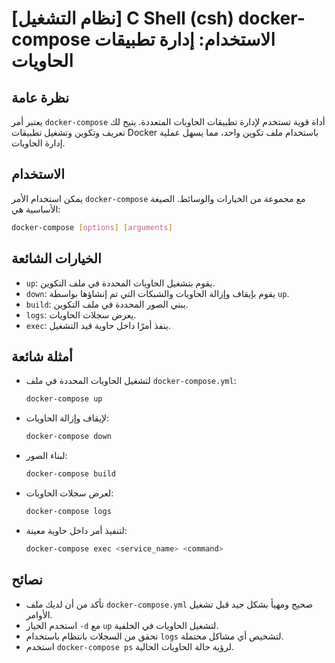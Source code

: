 # [نظام التشغيل] C Shell (csh) docker-compose الاستخدام: إدارة تطبيقات الحاويات

## نظرة عامة
يعتبر أمر `docker-compose` أداة قوية تستخدم لإدارة تطبيقات الحاويات المتعددة. يتيح لك تعريف وتكوين وتشغيل تطبيقات Docker باستخدام ملف تكوين واحد، مما يسهل عملية إدارة الحاويات.

## الاستخدام
يمكن استخدام الأمر `docker-compose` مع مجموعة من الخيارات والوسائط. الصيغة الأساسية هي:

```bash
docker-compose [options] [arguments]
```

## الخيارات الشائعة
- `up`: يقوم بتشغيل الحاويات المحددة في ملف التكوين.
- `down`: يقوم بإيقاف وإزالة الحاويات والشبكات التي تم إنشاؤها بواسطة `up`.
- `build`: يبني الصور المحددة في ملف التكوين.
- `logs`: يعرض سجلات الحاويات.
- `exec`: ينفذ أمرًا داخل حاوية قيد التشغيل.

## أمثلة شائعة
- لتشغيل الحاويات المحددة في ملف `docker-compose.yml`:
  ```bash
  docker-compose up
  ```

- لإيقاف وإزالة الحاويات:
  ```bash
  docker-compose down
  ```

- لبناء الصور:
  ```bash
  docker-compose build
  ```

- لعرض سجلات الحاويات:
  ```bash
  docker-compose logs
  ```

- لتنفيذ أمر داخل حاوية معينة:
  ```bash
  docker-compose exec <service_name> <command>
  ```

## نصائح
- تأكد من أن لديك ملف `docker-compose.yml` صحيح ومهيأ بشكل جيد قبل تشغيل الأوامر.
- استخدم الخيار `-d` مع `up` لتشغيل الحاويات في الخلفية.
- تحقق من السجلات بانتظام باستخدام `logs` لتشخيص أي مشاكل محتملة.
- استخدم `docker-compose ps` لرؤية حالة الحاويات الحالية.
